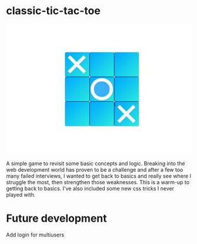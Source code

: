 # classic-tic-tac-toe

![board](img\board.JPG)

A simple game to revisit some basic concepts and logic.
Breaking into the web development world has proven to be a challenge and after a few too many failed interviews, I wanted to get back to basics and really see where I struggle the most, then strengthen those weaknesses. This is a warm-up to getting back to basics. I've also included some new css tricks I never played with.

# Future development
Add login for multiusers
